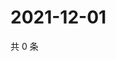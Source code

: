 # 2021-12-01

共 0 条

<!-- BEGIN WEIBO -->
<!-- 最后更新时间 Wed Dec 01 2021 21:17:30 GMT+0800 (China Standard Time) -->

<!-- END WEIBO -->

